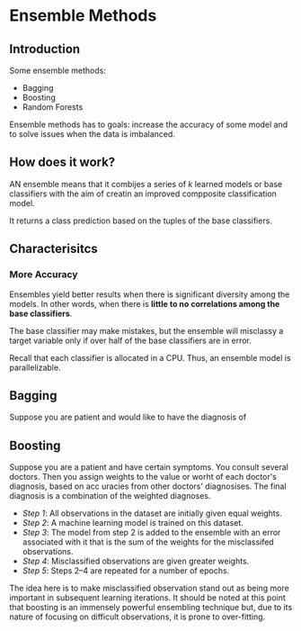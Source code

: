 # Ensemble Methods

## Introduction

Some ensemble methods:

- Bagging
- Boosting
- Random Forests

Ensemble methods has to goals: increase the accuracy of some model and to solve issues when the data is imbalanced.

## How does it work?

AN ensemble means that it combijes a series of $k$ learned models or base classifiers with the aim of creatin an improved compposite classification model.

It returns a class prediction based on the tuples of the base classifiers.

## Characterisitcs

### More Accuracy

Ensembles yield better results when there is significant diversity among the models. In other words, when there is **little to no correlations among the base classifiers**.

The base classifier may make mistakes, but the ensemble will misclassy a target variable only if over half of the base classifiers are in error.

Recall that each classifier is allocated in a CPU. Thus, an ensemble model is parallelizable.

## Bagging

Suppose you are patient and would like to have the diagnosis of 

## Boosting

Suppose you are a patient and have certain symptoms. You consult several doctors. Then you assign weights to the value or worht of each doctor's diagnosis, based on acc uracies from other doctors' diagnosises. The final diagnosis is a combination of the weighted diagnoses.

- *Step 1*: All observations in the dataset are initially given equal weights.
- *Step 2*: A machine learning model is trained on this dataset.
- *Step 3*: The model from step 2 is added to the ensemble with an error associated with it that is the sum of the weights for the misclassifed observations.
- *Step 4*: Misclassified observations are given greater weights.
- *Step 5*: Steps 2–4 are repeated for a number of epochs.


The idea here is to make misclassified observation stand out as being more important in subsequent learning iterations. It should be noted at this point that boosting is an immensely powerful ensembling technique but, due to its nature of focusing on difficult observations, it is prone to over-fitting.
